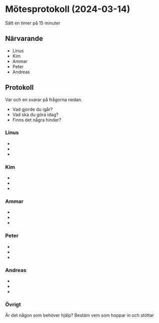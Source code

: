 # Mötesprotokoll (2024-03-14)

Sätt en timer på 15 minuter

## Närvarande
* Linus
* Kim
* Ammar
* Peter
* Andreas

## Protokoll
Var och en svarar på frågorna nedan.
* Vad gjorde du igår?
* Vad ska du göra idag?
* Finns det några hinder?

### Linus
*
*
*

### Kim
*
*
*

### Ammar
*
*
*

### Peter
*
*
*
### Andreas
*
*
*


### Övrigt
Är det någon som behöver hjälp? Bestäm vem som hoppar in och stöttar
